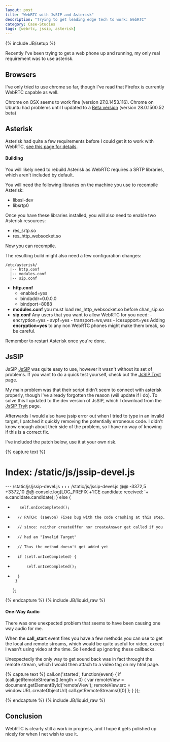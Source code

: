 ```yaml
---
layout: post
title: "WebRTC with JsSIP and Asterisk"
description: "Trying to get leading edge tech to work: WebRTC"
category: Case-Studies
tags: [webrtc, jssip, asterisk]
---
```

{% include JB/setup %}

Recently I've been trying to get a web phone up and running, my only real requirement was to use asterisk.


## Browsers

I've only tried to use chrome so far, though I've read that Firefox is currently WebRTC capable as well.

Chrome on OSX seems to work fine (version 27.0.1453.116).
Chrome on Ubuntu had problems until I updated to a [Beta version](http://www.ubuntuupdates.org/package/google_chrome/stable/main/base/google-chrome-beta) (version 28.0.1500.52 beta)

## Asterisk

Asterisk had quite a few requirements before I could get it to work with WebRTC, [see this page for details](https://wiki.asterisk.org/wiki/display/AST/Asterisk+WebRTC+Support).

#### Building

You will likely need to rebuild Asterisk as WebRTC requires a SRTP libraries, which aren't included by default.

You will need the following libraries on the machine you use to recompile Asterisk:

  - libssl-dev
  - libsrtp0

Once you have these libraries installed, you will also need to enable two Asterisk resources:

  - res_srtp.so
  - res_http_websocket.so

Now you can recompile.

The resulting build might also need a few configuration changes:

	/etc/asterisk/
	  |-- http.conf
	  |-- modules.conf
	  |-- sip.conf

- **http.conf**
	- enabled=yes
	- bindaddr=0.0.0.0
	- bindport=8088
- **modules.conf**
	you must load res_http_websocket.so before chan_sip.so
- **sip.conf**
    Any users that you want to allow WebRTC for you need:
    	- encryption=yes
    	- avpf=yes
    	- transport=ws,wss
    	- icesupport=yes
    Adding **encryption=yes** to any non WebRTC phones might make them break, so be careful.

Remember to restart Asterisk once you're done.

## JsSIP

JsSIP [JsSIP](http://jssip.net/) was quite easy to use, however it wasn't without its set of problems. If you want to do a quick test yourself, check out the [JsSIP Tryit](jssip.tryit.net) page.

My main problem was that their script didn't seem to connect with asterisk properly, though I've already forgotten the reason (will update if I do). To solve this I updated to the dev version of JsSIP, which I download from the [JsSIP Tryit](jssip.tryit.net) page.

Afterwards I would also have jssip error out when I tried to type in an invalid target, I patched it quickly removing the potentially erroneous code. I didn't know enough about their side of the problem, so I have no way of knowing if this is a correct fix.

I've included the patch below, use it at your own risk.


{% capture text %}

Index: /static/js/jssip-devel.js
===================================================================
--- /static/js/jssip-devel.js
+++ /static/js/jssip-devel.js
@@ -3372,5 +3372,10 @@
         console.log(LOG_PREFIX +'ICE candidate received: '+ e.candidate.candidate);
       } else {
-        self.onIceCompleted();
+      	// PATCH: (saevon) Fixes bug with the code crashing at this step.
+      	// since: neither createOffer nor createAnswer get called if you
+       // had an "Invalid Target"
+      	// Thus the method doesn't get added yet
+      	if (self.onIceCompleted) {
+	        self.onIceCompleted();
+      	}
       }
     };

{% endcapture %}
{% include JB/liquid_raw %}


#### One-Way Audio

There was one unexpected problem that seems to have been causing one way audio for me.

When the **call_start** event fires you have a few methods you can use to get the local and remote streams, which would be quite useful for video, except I wasn't using video at the time. So I ended up ignoring these callbacks.

Unexpectedly the only way to get sound back was in fact throught the remote stream, which I would then attach to a video tag on my html page.


{% capture text %}
call.on('started', function(event) {
	if (call.getRemoteStreams().length > 0) {
		var remoteView = document.getElementById('remoteView');
		remoteView.src = window.URL.createObjectUrl(
			call.getRemoteStreams()[0]
		);
	}
});

{% endcapture %}
{% include JB/liquid_raw %}


## Conclusion

WebRTC is clearly still a work in progress, and I hope it gets polished up nicely for when I net wish to use it.


